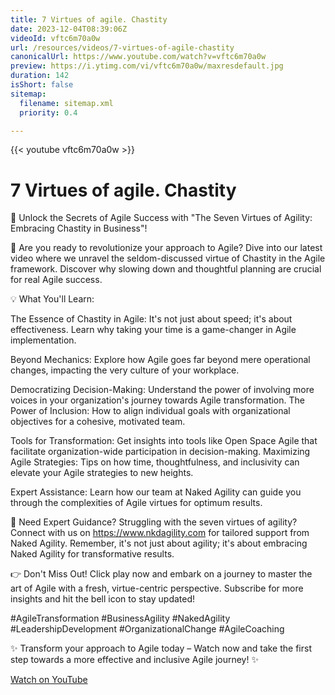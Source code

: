 ```yaml
---
title: 7 Virtues of agile. Chastity
date: 2023-12-04T08:39:06Z
videoId: vftc6m70a0w
url: /resources/videos/7-virtues-of-agile-chastity
canonicalUrl: https://www.youtube.com/watch?v=vftc6m70a0w
preview: https://i.ytimg.com/vi/vftc6m70a0w/maxresdefault.jpg
duration: 142
isShort: false
sitemap:
  filename: sitemap.xml
  priority: 0.4

---
```


{{< youtube vftc6m70a0w >}}

# 7 Virtues of agile. Chastity

🚀 Unlock the Secrets of Agile Success with "The Seven Virtues of Agility: Embracing Chastity in Business"!

🌟 Are you ready to revolutionize your approach to Agile? Dive into our latest video where we unravel the seldom-discussed virtue of Chastity in the Agile framework. Discover why slowing down and thoughtful planning are crucial for real Agile success.

💡 What You'll Learn:

The Essence of Chastity in Agile: It's not just about speed; it's about effectiveness. Learn why taking your time is a game-changer in Agile implementation.

Beyond Mechanics: Explore how Agile goes far beyond mere operational changes, impacting the very culture of your workplace.

Democratizing Decision-Making: Understand the power of involving more voices in your organization's journey towards Agile transformation.
The Power of Inclusion: How to align individual goals with organizational objectives for a cohesive, motivated team.

Tools for Transformation: Get insights into tools like Open Space Agile that facilitate organization-wide participation in decision-making.
Maximizing Agile Strategies: Tips on how time, thoughtfulness, and inclusivity can elevate your Agile strategies to new heights.

Expert Assistance: Learn how our team at Naked Agility can guide you through the complexities of Agile virtues for optimum results.

🔗 Need Expert Guidance? Struggling with the seven virtues of agility? Connect with us on https://www.nkdagility.com for tailored support from Naked Agility. Remember, it's not just about agility; it's about embracing Naked Agility for transformative results.

👉 Don't Miss Out! Click play now and embark on a journey to master the art of Agile with a fresh, virtue-centric perspective. Subscribe for more insights and hit the bell icon to stay updated!

#AgileTransformation #BusinessAgility #NakedAgility #LeadershipDevelopment #OrganizationalChange #AgileCoaching

✨ Transform your approach to Agile today – Watch now and take the first step towards a more effective and inclusive Agile journey! ✨

[Watch on YouTube](https://www.youtube.com/watch?v=vftc6m70a0w)



